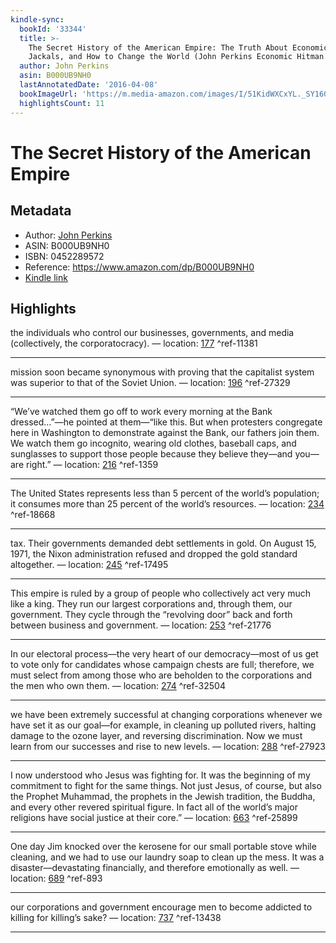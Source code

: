 ```yaml
---
kindle-sync:
  bookId: '33344'
  title: >-
    The Secret History of the American Empire: The Truth About Economic Hit Men,
    Jackals, and How to Change the World (John Perkins Economic Hitman Series)
  author: John Perkins
  asin: B000UB9NH0
  lastAnnotatedDate: '2016-04-08'
  bookImageUrl: 'https://m.media-amazon.com/images/I/51KidWXCxYL._SY160.jpg'
  highlightsCount: 11
---
```

# The Secret History of the American Empire
## Metadata
* Author: [John Perkins](https://www.amazon.com/John-Perkins/e/B000APETSY/ref=dp_byline_cont_ebooks_1)
* ASIN: B000UB9NH0
* ISBN: 0452289572
* Reference: https://www.amazon.com/dp/B000UB9NH0
* [Kindle link](kindle://book?action=open&asin=B000UB9NH0)

## Highlights
the individuals who control our businesses, governments, and media (collectively, the corporatocracy). — location: [177](kindle://book?action=open&asin=B000UB9NH0&location=177) ^ref-11381

---
mission soon became synonymous with proving that the capitalist system was superior to that of the Soviet Union. — location: [196](kindle://book?action=open&asin=B000UB9NH0&location=196) ^ref-27329

---
“We’ve watched them go off to work every morning at the Bank dressed…”—he pointed at them—“like this. But when protesters congregate here in Washington to demonstrate against the Bank, our fathers join them. We watch them go incognito, wearing old clothes, baseball caps, and sunglasses to support those people because they believe they—and you—are right.” — location: [216](kindle://book?action=open&asin=B000UB9NH0&location=216) ^ref-1359

---
The United States represents less than 5 percent of the world’s population; it consumes more than 25 percent of the world’s resources. — location: [234](kindle://book?action=open&asin=B000UB9NH0&location=234) ^ref-18668

---
tax. Their governments demanded debt settlements in gold. On August 15, 1971, the Nixon administration refused and dropped the gold standard altogether. — location: [245](kindle://book?action=open&asin=B000UB9NH0&location=245) ^ref-17495

---
This empire is ruled by a group of people who collectively act very much like a king. They run our largest corporations and, through them, our government. They cycle through the “revolving door” back and forth between business and government. — location: [253](kindle://book?action=open&asin=B000UB9NH0&location=253) ^ref-21776

---
In our electoral process—the very heart of our democracy—most of us get to vote only for candidates whose campaign chests are full; therefore, we must select from among those who are beholden to the corporations and the men who own them. — location: [274](kindle://book?action=open&asin=B000UB9NH0&location=274) ^ref-32504

---
we have been extremely successful at changing corporations whenever we have set it as our goal—for example, in cleaning up polluted rivers, halting damage to the ozone layer, and reversing discrimination. Now we must learn from our successes and rise to new levels. — location: [288](kindle://book?action=open&asin=B000UB9NH0&location=288) ^ref-27923

---
I now understood who Jesus was fighting for. It was the beginning of my commitment to fight for the same things. Not just Jesus, of course, but also the Prophet Muhammad, the prophets in the Jewish tradition, the Buddha, and every other revered spiritual figure. In fact all of the world’s major religions have social justice at their core.” — location: [663](kindle://book?action=open&asin=B000UB9NH0&location=663) ^ref-25899

---
One day Jim knocked over the kerosene for our small portable stove while cleaning, and we had to use our laundry soap to clean up the mess. It was a disaster—devastating financially, and therefore emotionally as well. — location: [689](kindle://book?action=open&asin=B000UB9NH0&location=689) ^ref-893

---
our corporations and government encourage men to become addicted to killing for killing’s sake? — location: [737](kindle://book?action=open&asin=B000UB9NH0&location=737) ^ref-13438

---

